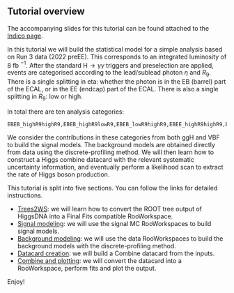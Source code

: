 ## Tutorial overview
The accompanying slides for this tutorial can be found attached to the [Indico page](https://indico.cern.ch/event/1398580/sessions/551110/#20240618).

In this tutorial we will build the statistical model for a simple analysis based on Run 3 data (2022 preEE). This corresponds to an integrated luminosity of 8 fb $^{-1}$. After the standard H$\rightarrow\gamma\gamma$ triggers and preselection are applied, events are categorised according to the lead/sublead photon $\eta$ and $R_9$. There is a single splitting in eta: whether the photon is in the EB (barrel) part of the ECAL, or in the EE (endcap) part of the ECAL. There is also a single splitting in $R_9$: low or high.

In total there are ten analysis categories:
```
EBEB_highR9highR9,EBEB_highR9lowR9,EBEB_lowR9highR9,EBEE_highR9highR9,EBEE_highR9lowR9,EBEE_lowR9highR9,EEEB_highR9highR9,EEEB_highR9lowR9,EEEB_lowR9highR9,EEEE_incl
```
We consider the contributions in these categories from both ggH and VBF to build the signal models. The background models are obtained directly from data using the discrete-profiling method. We will then learn how to construct a Higgs combine datacard with the relevant systematic uncertainty information, and eventually perform a likelihood scan to extract the rate of Higgs boson production.

This tutorial is split into five sections. You can follow the links for detailed instructions.

* [Trees2WS](./trees2ws): we will learn how to convert the ROOT tree output of HiggsDNA into a Final Fits compatible RooWorkspace.
* [Signal modeling](./signal_modeling): we will use the signal MC RooWorkspaces to build signal models.
* [Background modeling](./background_modeling): we will use the data RooWorkspaces to build the background models with the discrete-profiling method.
* [Datacard creation](./datacard): we will build a Combine datacard from the inputs.
* [Combine and plotting](./combine): we will convert the datacard into a RooWorkspace, perform fits and plot the output.

Enjoy!